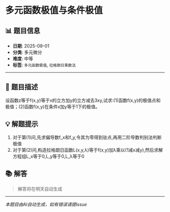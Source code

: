 # 多元函数极值与条件极值

## 📊 题目信息

- **日期**: 2025-09-01
- **分类**: 多元微分
- **难度**: 中等
- **标签**: `多元函数极值`, `拉格朗日乘数法`

---

## 📝 题目描述

设函数z等于f(x,y)等于x的立方加y的立方减去3xy,试求:(1)函数f(x,y)的极值点和极值；(2)函数f(x,y)在条件x加y等于1下的极值。

## 💡 解题提示

1. 对于第(1)问,先求偏导数f_x和f_y,令其为零得到驻点,再用二阶导数判别法判断极值
2. 对于第(2)问,构造拉格朗日函数L(x,y,λ)等于f(x,y)加λ乘以(1减x减y),然后求解方程组L_x等于0,L_y等于0,L_λ等于0

## 📚 解答

> 解答将在明天自动生成

---

*本题目由AI自动生成，如有错误请提issue*
